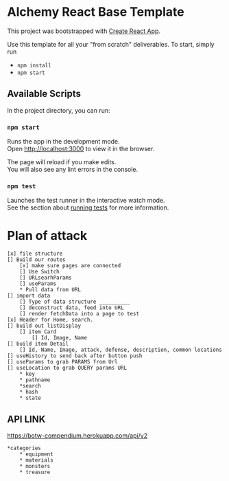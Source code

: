 # Alchemy React Base Template

This project was bootstrapped with [Create React App](https://github.com/facebook/create-react-app).

Use this template for all your "from scratch" deliverables. To start, simply run

- `npm install`
- `npm start`

## Available Scripts

In the project directory, you can run:

### `npm start`

Runs the app in the development mode.\
Open [http://localhost:3000](http://localhost:3000) to view it in the browser.

The page will reload if you make edits.\
You will also see any lint errors in the console.

### `npm test`

Launches the test runner in the interactive watch mode.\
See the section about [running tests](https://facebook.github.io/create-react-app/docs/running-tests) for more information.

# Plan of attack

    [x] file structure
    [] Build our routes
        [x] make sure pages are connected
        [] Use Switch
        [] URLsearhParams
        [] useParams
        * Pull data from URL
    [] import data
        [] Type of data structure __________
        [] deconstruct data, feed into URL
        [] render fetchData into a page to test
    [x] Header for Home, search.
    [] build out listDisplay
        [] item Card
            [] Id, Image, Name
    [] build item Detail
        [] Id, Name, Image, attack, defense, description, common locations
    [] useHistory to send back after button push
    [] useParams to grab PARAMS from Url
    [] useLocation to grab QUERY params URL
        * key
        * pathname
        *search
        * hash
        * state

## API LINK

<a href=https://botw-compendium.herokuapp.com/api/v2>https://botw-compendium.herokuapp.com/api/v2</a>

    *categories
        * equipment
        * materials
        * monsters
        * treasure
